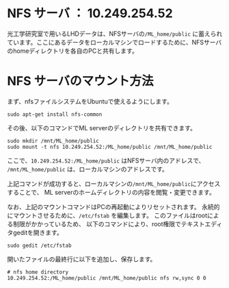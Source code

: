 # NFS サーバ ： 10.249.254.52
光工学研究室で用いるLHDデータは、NFSサーバの`/ML_home/public` に蓄えられています。ここにあるデータをローカルマシンでロードするために、NFSサーバのhomeディレクトリを各自のPCと共有します。

# NFS サーバのマウント方法
まず、nfsファイルシステムをUbuntuで使えるようにします。
```
sudo apt-get install nfs-common
```

その後、以下のコマンドでML serverのディレクトリを共有できます。
```
sudo mkdir /mnt/ML_home/public
sudo mount -t nfs 10.249.254.52:/ML_home/public /mnt/ML_home/public
```
ここで、`10.249.254.52:/ML_home/public` はNFSサーバ内のアドレスで、
`/mnt/ML_home/public` は、ローカルマシンのアドレスです。

上記コマンドが成功すると、ローカルマシンの`/mnt/ML_home/public`にアクセスすることで、
ML serverのホームディレクトリの内容を閲覧・変更できます。

なお、上記のマウントコマンドはPCの再起動によりリセットされます。
永続的にマウントさせるために、`/etc/fstab` を編集します。
このファイルはrootによる制限がかかっているため、
以下のコマンドにより、root権限でテキストエディタgeditを開きます。
```
sudo gedit /etc/fstab
```
開いたファイルの最終行に以下を追加し、保存します。
```
# nfs home directory
10.249.254.52:/ML_home/public /mnt/ML_home/public nfs rw,sync 0 0
```
